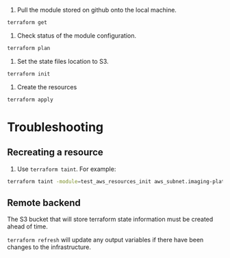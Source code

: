 1. Pull the module stored on github onto the local machine.
``` bash
terraform get
```
1. Check status of the module configuration.
``` bash
terraform plan
```
1. Set the state files location to S3.
``` bash
terraform init
```
1. Create the resources
``` bash
terraform apply
```
# Troubleshooting
## Recreating a resource
1. Use `terraform taint`. For example:
```bash
terraform taint -module=test_aws_resources_init aws_subnet.imaging-platform-terraform
```
## Remote backend
The S3 bucket that will store terraform state information must be created ahead of time.

`terraform refresh` will update any output variables if there have been changes to the infrastructure.
